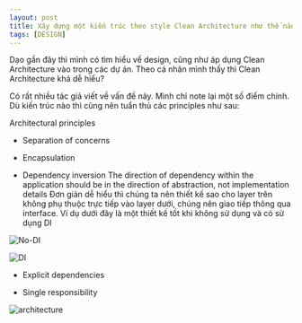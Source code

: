 ```yaml
---
layout: post
title: Xây dựng một kiến trúc theo style Clean Architecture như thế nào?
tags: [DESIGN]
---
```


Dạo gần đây thì mình có tìm hiểu về design, cũng như áp dụng Clean Architecture vào trong các dự án. Theo cá nhân mình thấy thì Clean Architecture khá dễ hiểu? 

Có rất nhiều tác giả viết về vấn đề này. Mình chỉ note lại một số điểm chính. Dù kiến trúc nào thì cũng nên tuẩn thủ các principles như sau: 

Architectural principles

- Separation of concerns

- Encapsulation

- Dependency inversion
 The direction of dependency within the application should be in the direction of abstraction, not implementation details
 Đơn giản dễ hiểu thì chúng ta nên thiết kế sao cho layer trên không phụ thuộc trực tiếp vào layer dưới, chúng nên giao tiếp thông qua interface. 
 Ví dụ dưới đây là một thiết kế tốt khi không sử dụng và có sử dụng DI
 
 ![No-DI](https://docs.microsoft.com/en-us/dotnet/architecture/modern-web-apps-azure/media/image4-1.png "No-DI")
 
 ![DI](https://docs.microsoft.com/en-us/dotnet/architecture/modern-web-apps-azure/media/image4-2.png "DI")
 
 

- Explicit dependencies

- Single responsibility

![architecture](https://docs.microsoft.com/en-us/dotnet/architecture/modern-web-apps-azure/media/image5-7.png "architecture")
